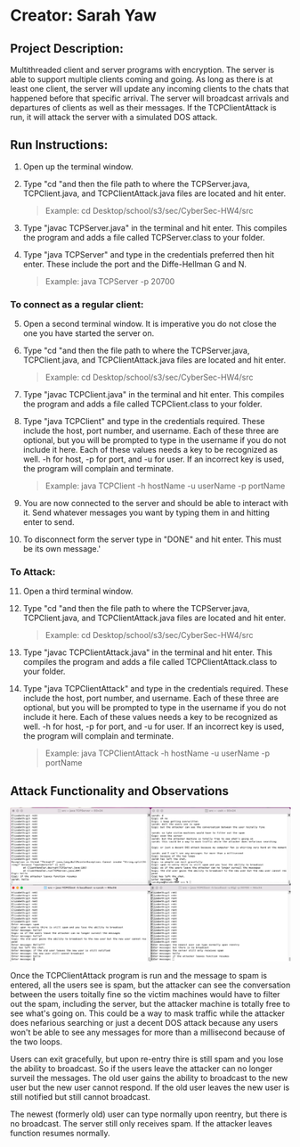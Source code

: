 # Creator: Sarah Yaw

## Project Description:

Multithreaded client and server programs with encryption. The server is able to support multiple clients coming and going. As long as there is at least one client, the server will update any incoming clients to the chats that happened before that specific arrival. The server will broadcast arrivals and departures of clients as well as their messages. If the TCPClientAttack is run, it will attack the server with a simulated DOS attack.
	
## Run Instructions:

1. Open up the terminal window.
	
2. Type "cd "and then the file path to where the TCPServer.java, TCPClient.java, and TCPClientAttack.java files are located and hit enter.
	>Example: cd Desktop/school/s3/sec/CyberSec-HW4/src
			
3. Type "javac TCPServer.java" in the terminal and hit enter. This compiles the program and adds a file called TCPServer.class to your folder.
	
4. Type "java TCPServer" and type in the credentials preferred then hit enter. These include the port and the Diffe-Hellman G and N.
	>Example: java TCPServer -p 20700

### To connect as a regular client:
	
5. Open a second terminal window. It is imperative you do not close the one you have started the server on.
	
6. Type "cd "and then the file path to where the TCPServer.java, TCPClient.java, and TCPClientAttack.java files are located and hit enter.
	>Example: cd Desktop/school/s3/sec/CyberSec-HW4/src
	
7. Type "javac TCPClient.java" in the terminal and hit enter. This compiles the program and adds a file called TCPClient.class to your folder.
	
8. Type "java TCPClient" and type in the credentials required. These include the host, port number, and username. Each of these three are optional, but you will be prompted to type in the username if you do not include it here. Each of these values needs a key to be recognized as well. -h for host, -p for port, and -u for user. If an incorrect key is used, the program will complain and terminate.
	>Example: java TCPClient -h hostName -u userName -p portName
	
9. You are now connected to the server and should be able to interact with it. Send whatever messages you want by typing them in and hitting enter to send.
	
10. To disconnect form the server type in "DONE" and hit enter. This must be its own message.'
        
### To Attack:
11. Open a third terminal window.
	
6. Type "cd "and then the file path to where the TCPServer.java, TCPClient.java, and TCPClientAttack.java files are located and hit enter.
	>Example: cd Desktop/school/s3/sec/CyberSec-HW4/src
	
7. Type "javac TCPClientAttack.java" in the terminal and hit enter. This compiles the program and adds a file called TCPClientAttack.class to your folder.
	
8. Type "java TCPClientAttack" and type in the credentials required. These include the host, port number, and username. Each of these three are optional, but you will be prompted to type in the username if you do not include it here. Each of these values needs a key to be recognized as well. -h for host, -p for port, and -u for user. If an incorrect key is used, the program will complain and terminate.
	>Example: java TCPClientAttack -h hostName -u userName -p portName

## Attack Functionality and Observations
![Screenshot of four terminal windows showing the DOS attack as described below](https://github.com/SarahYaw/CyberSec-HW4/blob/main/Screen%20Shot%202021-11-19%20at%2011.05.35%20AM.png)

Once the TCPClientAttack program is run and the message to spam is entered, all the users see is spam, but the attacker can see the conversation between the users toitally fine so the victim machines would have to filter out the spam, including the server, but the attacker machine is totally free to see what's going on. This could be a way to mask traffic while the attacker does nefarious searching or just a decent DOS attack because any users won't be able to see any messages for more than a millisecond because of the two loops.       

Users can exit gracefully, but upon re-entry thire is still spam and you lose the ability to broadcast. So if the users leave the attacker can no longer surveil the messages. The old user gains the ability to broadcast to the new user but the new user cannot respond. If the old user leaves the new user is still notified but still cannot broadcast.

The newest (formerly old) user can type normally upon reentry, but there is no broadcast. The server still only receives spam. If the attacker leaves function resumes normally.
